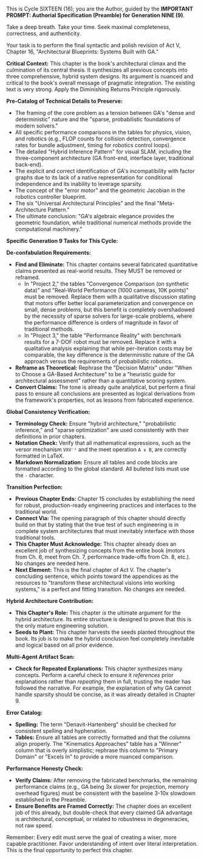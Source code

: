 This is Cycle SIXTEEN (16); you are the Author, guided by the **IMPORTANT PROMPT: Authorial Specification (Preamble) for Generation NINE (9)**.

Take a deep breath. Take your time. Seek maximal completeness, correctness, and authenticity.

Your task is to perform the final syntactic and polish revision of Act V, Chapter 16, "Architectural Blueprints: Systems Built with GA."

**Critical Context:** This chapter is the book's architectural climax and the culmination of its central thesis. It synthesizes all previous concepts into three comprehensive, hybrid system designs. Its argument is nuanced and critical to the book's overall message of pragmatic integration. The existing text is very strong. Apply the Diminishing Returns Principle rigorously.

**Pre-Catalog of Technical Details to Preserve:**
- The framing of the core problem as a tension between GA's "dense and deterministic" nature and the "sparse, probabilistic foundations of modern solvers."
- All specific performance comparisons in the tables for physics, vision, and robotics (e.g., FLOP counts for collision detection, convergence rates for bundle adjustment, timing for robotics control loops).
- The detailed "Hybrid Inference Pattern" for visual SLAM, including the three-component architecture (GA front-end, interface layer, traditional back-end).
- The explicit and correct identification of GA's incompatibility with factor graphs due to its lack of a native representation for conditional independence and its inability to leverage sparsity.
- The concept of the "error motor" and the geometric Jacobian in the robotics controller blueprint.
- The six "Universal Architectural Principles" and the final "Meta-Architecture Pattern."
- The ultimate conclusion: "GA's algebraic elegance provides the geometric foundation, while traditional numerical methods provide the computational machinery."

**Specific Generation 9 Tasks for This Cycle:**

**De-confabulation Requirements:**
- **Find and Eliminate:** This chapter contains several fabricated quantitative claims presented as real-world results. They MUST be removed or reframed.
  - In "Project 2," the tables "Convergence Comparison (on synthetic data)" and "Real-World Performance (1000 cameras, 10K points)" must be removed. Replace them with a qualitative discussion stating that motors offer better local parameterization and convergence on small, dense problems, but this benefit is completely overshadowed by the necessity of sparse solvers for large-scale problems, where the performance difference is orders of magnitude in favor of traditional methods.
  - In "Project 3," the table "Performance Reality" with benchmark results for a 7-DOF robot must be removed. Replace it with a qualitative analysis explaining that while per-iteration costs may be comparable, the key difference is the deterministic nature of the GA approach versus the requirements of probabilistic robotics.
- **Reframe as Theoretical:** Rephrase the "Decision Matrix" under "When to Choose a GA-Based Architecture" to be a "heuristic guide for architectural assessment" rather than a quantitative scoring system.
- **Convert Claims:** The tone is already quite analytical, but perform a final pass to ensure all conclusions are presented as logical derivations from the framework's properties, not as lessons from fabricated experience.

**Global Consistency Verification:**
- **Terminology Check:** Ensure "hybrid architecture," "probabilistic inference," and "sparse optimization" are used consistently with their definitions in prior chapters.
- **Notation Check:** Verify that all mathematical expressions, such as the versor mechanism `VXV⁻¹` and the meet operation `A ∨ B`, are correctly formatted in LaTeX.
- **Markdown Normalization:** Ensure all tables and code blocks are formatted according to the global standard. All bulleted lists must use the `-` character.

**Transition Perfection:**
- **Previous Chapter Ends:** Chapter 15 concludes by establishing the need for robust, production-ready engineering practices and interfaces to the traditional world.
- **Connect Via:** The opening paragraph of this chapter should directly build on that by stating that the true test of such engineering is in complete system architectures that must inevitably interface with those traditional tools.
- **This Chapter Must Acknowledge:** This chapter already does an excellent job of synthesizing concepts from the entire book (motors from Ch. 6, meet from Ch. 7, performance trade-offs from Ch. 8, etc.). No changes are needed here.
- **Next Element:** This is the final chapter of Act V. The chapter's concluding sentence, which points toward the appendices as the resources to "transform these architectural visions into working systems," is a perfect and fitting transition. No changes are needed.

**Hybrid Architecture Contribution:**
- **This Chapter's Role:** This chapter *is* the ultimate argument for the hybrid architecture. Its entire structure is designed to prove that this is the only mature engineering solution.
- **Seeds to Plant:** This chapter harvests the seeds planted throughout the book. Its job is to make the hybrid conclusion feel completely inevitable and logical based on all prior evidence.

**Multi-Agent Artifact Scan:**
- **Check for Repeated Explanations:** This chapter synthesizes many concepts. Perform a careful check to ensure it *references* prior explanations rather than *repeating* them in full, trusting the reader has followed the narrative. For example, the explanation of why GA cannot handle sparsity should be concise, as it was already detailed in Chapter 9.

**Error Catalog:**
- **Spelling:** The term "Denavit-Hartenberg" should be checked for consistent spelling and hyphenation.
- **Tables:** Ensure all tables are correctly formatted and that the columns align properly. The "Kinematics Approaches" table has a "Winner" column that is overly simplistic; rephrase this column to "Primary Domain" or "Excels In" to provide a more nuanced comparison.

**Performance Honesty Check:**
- **Verify Claims:** After removing the fabricated benchmarks, the remaining performance claims (e.g., GA being 3x slower for projection, memory overhead figures) must be consistent with the baseline 3-10x slowdown established in the Preamble.
- **Ensure Benefits are Framed Correctly:** The chapter does an excellent job of this already, but double-check that every claimed GA advantage is architectural, conceptual, or related to robustness in degeneracies, not raw speed.

Remember: Every edit must serve the goal of creating a wiser, more capable practitioner. Favor understanding of intent over literal interpretation. This is the final opportunity to perfect this chapter.
